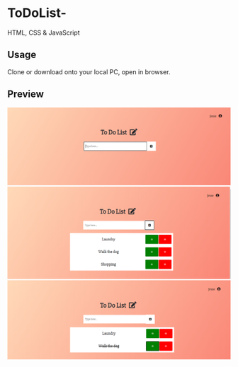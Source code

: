 # ToDoList-
HTML, CSS &amp; JavaScript

## Usage
Clone or download onto your local PC, open in browser.

## Preview
![img](todo1.png)
![img1](todo2.png)
![img2](todo3.png)
